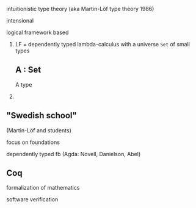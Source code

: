 intuitionistic type theory (aka Martin-Löf type theory 1986)

intensional

logical framework based

1. LF = dependently typed lambda-calculus with a universe `Set` of small types

    A : Set
    -------
    A type

2. 


"Swedish school"
----------------
(Martin-Löf and students)

focus on foundations

dependently typed fb (Agda: Novell, Danielson, Abel)


Coq
---
formalization of mathematics

software verification
